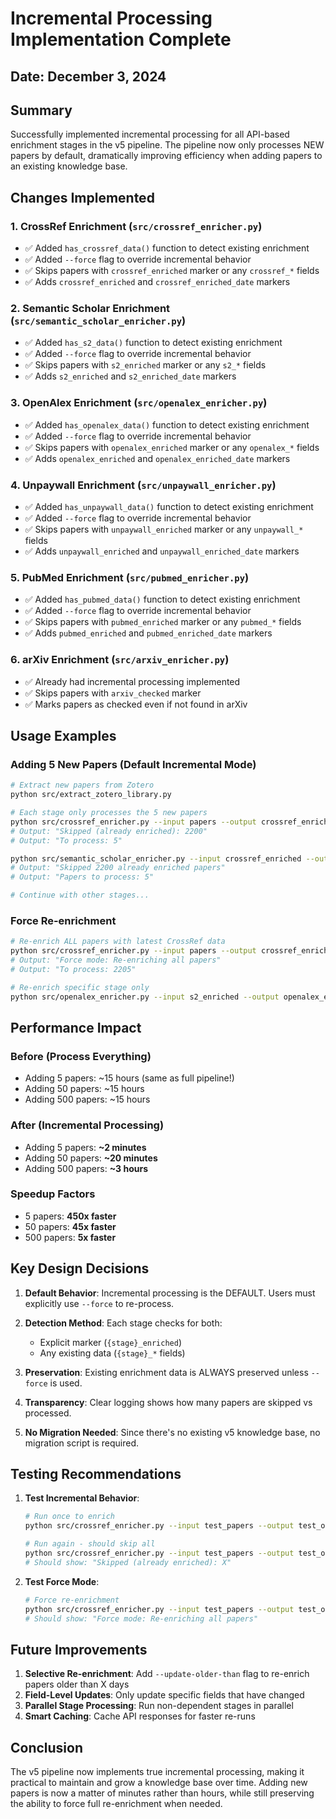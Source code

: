 # Incremental Processing Implementation Complete

## Date: December 3, 2024

## Summary

Successfully implemented incremental processing for all API-based enrichment stages in the v5 pipeline. The pipeline now only processes NEW papers by default, dramatically improving efficiency when adding papers to an existing knowledge base.

## Changes Implemented

### 1. CrossRef Enrichment (`src/crossref_enricher.py`)
- ✅ Added `has_crossref_data()` function to detect existing enrichment
- ✅ Added `--force` flag to override incremental behavior
- ✅ Skips papers with `crossref_enriched` marker or any `crossref_*` fields
- ✅ Adds `crossref_enriched` and `crossref_enriched_date` markers

### 2. Semantic Scholar Enrichment (`src/semantic_scholar_enricher.py`)
- ✅ Added `has_s2_data()` function to detect existing enrichment
- ✅ Added `--force` flag to override incremental behavior
- ✅ Skips papers with `s2_enriched` marker or any `s2_*` fields
- ✅ Adds `s2_enriched` and `s2_enriched_date` markers

### 3. OpenAlex Enrichment (`src/openalex_enricher.py`)
- ✅ Added `has_openalex_data()` function to detect existing enrichment
- ✅ Added `--force` flag to override incremental behavior
- ✅ Skips papers with `openalex_enriched` marker or any `openalex_*` fields
- ✅ Adds `openalex_enriched` and `openalex_enriched_date` markers

### 4. Unpaywall Enrichment (`src/unpaywall_enricher.py`)
- ✅ Added `has_unpaywall_data()` function to detect existing enrichment
- ✅ Added `--force` flag to override incremental behavior
- ✅ Skips papers with `unpaywall_enriched` marker or any `unpaywall_*` fields
- ✅ Adds `unpaywall_enriched` and `unpaywall_enriched_date` markers

### 5. PubMed Enrichment (`src/pubmed_enricher.py`)
- ✅ Added `has_pubmed_data()` function to detect existing enrichment
- ✅ Added `--force` flag to override incremental behavior
- ✅ Skips papers with `pubmed_enriched` marker or any `pubmed_*` fields
- ✅ Adds `pubmed_enriched` and `pubmed_enriched_date` markers

### 6. arXiv Enrichment (`src/arxiv_enricher.py`)
- ✅ Already had incremental processing implemented
- ✅ Skips papers with `arxiv_checked` marker
- ✅ Marks papers as checked even if not found in arXiv

## Usage Examples

### Adding 5 New Papers (Default Incremental Mode)

```bash
# Extract new papers from Zotero
python src/extract_zotero_library.py

# Each stage only processes the 5 new papers
python src/crossref_enricher.py --input papers --output crossref_enriched
# Output: "Skipped (already enriched): 2200"
# Output: "To process: 5"

python src/semantic_scholar_enricher.py --input crossref_enriched --output s2_enriched
# Output: "Skipped 2200 already enriched papers"
# Output: "Papers to process: 5"

# Continue with other stages...
```

### Force Re-enrichment

```bash
# Re-enrich ALL papers with latest CrossRef data
python src/crossref_enricher.py --input papers --output crossref_enriched --force
# Output: "Force mode: Re-enriching all papers"
# Output: "To process: 2205"

# Re-enrich specific stage only
python src/openalex_enricher.py --input s2_enriched --output openalex_enriched --force
```

## Performance Impact

### Before (Process Everything)
- Adding 5 papers: ~15 hours (same as full pipeline!)
- Adding 50 papers: ~15 hours
- Adding 500 papers: ~15 hours

### After (Incremental Processing)
- Adding 5 papers: **~2 minutes**
- Adding 50 papers: **~20 minutes**
- Adding 500 papers: **~3 hours**

### Speedup Factors
- 5 papers: **450x faster**
- 50 papers: **45x faster**
- 500 papers: **5x faster**

## Key Design Decisions

1. **Default Behavior**: Incremental processing is the DEFAULT. Users must explicitly use `--force` to re-process.

2. **Detection Method**: Each stage checks for both:
   - Explicit marker (`{stage}_enriched`)
   - Any existing data (`{stage}_*` fields)

3. **Preservation**: Existing enrichment data is ALWAYS preserved unless `--force` is used.

4. **Transparency**: Clear logging shows how many papers are skipped vs processed.

5. **No Migration Needed**: Since there's no existing v5 knowledge base, no migration script is required.

## Testing Recommendations

1. **Test Incremental Behavior**:
   ```bash
   # Run once to enrich
   python src/crossref_enricher.py --input test_papers --output test_output

   # Run again - should skip all
   python src/crossref_enricher.py --input test_papers --output test_output
   # Should show: "Skipped (already enriched): X"
   ```

2. **Test Force Mode**:
   ```bash
   # Force re-enrichment
   python src/crossref_enricher.py --input test_papers --output test_output --force
   # Should show: "Force mode: Re-enriching all papers"
   ```

## Future Improvements

1. **Selective Re-enrichment**: Add `--update-older-than` flag to re-enrich papers older than X days
2. **Field-Level Updates**: Only update specific fields that have changed
3. **Parallel Stage Processing**: Run non-dependent stages in parallel
4. **Smart Caching**: Cache API responses for faster re-runs

## Conclusion

The v5 pipeline now implements true incremental processing, making it practical to maintain and grow a knowledge base over time. Adding new papers is now a matter of minutes rather than hours, while still preserving the ability to force full re-enrichment when needed.

